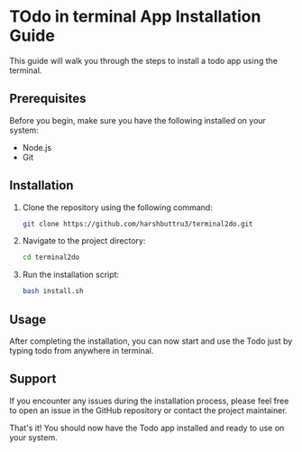 # TOdo in terminal App Installation Guide

This guide will walk you through the steps to install a todo app using the terminal.

## Prerequisites

Before you begin, make sure you have the following installed on your system:

- Node.js
- Git

## Installation

1. Clone the repository using the following command:

    ```bash
    git clone https://github.com/harshbuttru3/terminal2do.git
    ```

2. Navigate to the project directory:

    ```bash
    cd terminal2do
    ```

3. Run the installation script:

    ```bash
    bash install.sh
    ```

## Usage

After completing the installation, you can now start and use the Todo just by typing todo from anywhere in terminal.

## Support

If you encounter any issues during the installation process, please feel free to open an issue in the GitHub repository or contact the project maintainer.

That's it! You should now have the Todo app installed and ready to use on your system.
